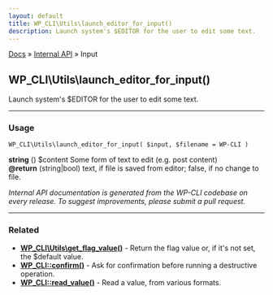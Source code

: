 ```yaml
---
layout: default
title: WP_CLI\Utils\launch_editor_for_input()
description: Launch system's $EDITOR for the user to edit some text.
---
```


<a href="/docs/">Docs</a> &raquo; <a href="/docs/internal-api/">Internal API</a> &raquo; Input

## WP_CLI\Utils\launch_editor_for_input()

Launch system's $EDITOR for the user to edit some text.

***

### Usage

    WP_CLI\Utils\launch_editor_for_input( $input, $filename = WP-CLI )

<div>
<strong>string</strong> () $content  Some form of text to edit (e.g. post content)<br />
<strong>@return</strong> (string|bool) text, if file is saved from editor; false, if no change to file.<br /></p>
</div>


*Internal API documentation is generated from the WP-CLI codebase on every release. To suggest improvements, please submit a pull request.*


***

### Related

<ul>



<li><strong><a href="/docs/internal-api/wp-cli-utils-get-flag-value/">WP_CLI\Utils\get_flag_value()</a></strong> - Return the flag value or, if it's not set, the $default value.</li>


<li><strong><a href="/docs/internal-api/wp-cli-confirm/">WP_CLI::confirm()</a></strong> - Ask for confirmation before running a destructive operation.</li>


<li><strong><a href="/docs/internal-api/wp-cli-read-value/">WP_CLI::read_value()</a></strong> - Read a value, from various formats.</li>



</ul>


